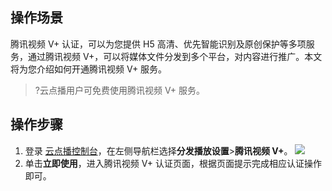 ## 操作场景

腾讯视频 V+ 认证，可以为您提供 H5 高清、优先智能识别及原创保护等多项服务，通过腾讯视频 V+，可以将媒体文件分发到多个平台，对内容进行推广。本文将为您介绍如何开通腾讯视频 V+ 服务。
>?云点播用户可免费使用腾讯视频 V+ 服务。


## 操作步骤

1. 登录 [云点播控制台](https://console.cloud.tencent.com/vod/overview)，在左侧导航栏选择**分发播放设置**>**腾讯视频 V+**。
![](https://main.qcloudimg.com/raw/fb50c72888ad26a22e9588e5bc8dcc04.png)
2. 单击**立即使用**，进入腾讯视频 V+ 认证页面，根据页面提示完成相应认证操作即可。

